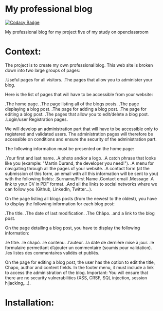 # My professional blog

[![Codacy Badge](https://api.codacy.com/project/badge/Grade/93291baa746f45d7ae67a5859936cd8f)](https://app.codacy.com/app/michaelgtfr/my_professional_blog?utm_source=github.com&utm_medium=referral&utm_content=michaelgtfr/my_professional_blog&utm_campaign=Badge_Grade_Settings)

My professional blog for my project five of my study on openclassroom

# Context:

The project is to create my own professional blog. This web site is broken down into two large groups of pages:

  .Useful pages for all visitors.
  .The pages that allow you to administer your blog.
  
Here is the list of pages that will have to be accessible from your website:
  
  .The home page.
  .The page listing all of the blogs posts.
  .The page displaying a blog post.
  .The page for adding a blog post.
  .The page for editing a blog post.
  .The pages that allow you to edit/delete a blog post.
  .Login/user Registration pages.
  
We will develop an administration part that will have to be accessible only to registered and validated users.
The administration pages will therefore be accessible on conditions and ensure the security of the administration part.

The following information must be presented on the home page:

  .Your first and last name.
  .A photo and/or a logo.
  .A catch phrase that looks like you (example: "Martin Durand, the developer you need!").
  .A menu for navigating through all the pages of your website.
  .A contact form (at the submission of this form, an email with all this information will be sent to you) with the following fields:       .Surname/First Name
    .Contact email
    .Message
  .A link to your CV in PDF format.
  .And all the links to social networks where we can follow you (Github, LinkedIn, Twitter...).

On the page listing all blogs posts (from the newest to the oldest), you have to display the following information for each blog post:

  .The title.
  .The date of last modification.
  .The Châpo.
  .and a link to the blog post.
  
On the page detailing a blog post, you have to display the following information:

  .le titre.
  .le chapô.
  .le contenu.
  .l’auteur.
  .la date de dernière mise à jour.
  .le formulaire permettant d’ajouter un commentaire (soumis pour validation).
  .les listes des commentaires validés et publiés.
  
On the page for editing a blog post, the user has the option to edit the title, Chapo, author and content fields.
In the footer menu, it must include a link to access the administration of the blog.
Important: You will ensure that there are no security vulnerabilities (XSS, CRSF, SQL injection, session hijacking,...).

# Installation:

  
